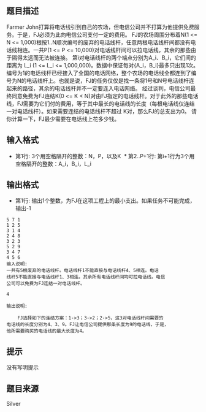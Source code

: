 


## 题目描述
Farmer John打算将电话线引到自己的农场，但电信公司并不打算为他提供免费服务。于是，FJ必须为此向电信公司支付一定的费用。 FJ的农场周围分布着N(1 <= N <= 1,000)根按1..N顺次编号的废弃的电话线杆，任意两根电话线杆间都没有电话线相连。一共P(1 <= P <= 10,000)对电话线杆间可以拉电话线，其余的那些由于隔得太远而无法被连接。 第i对电话线杆的两个端点分别为A_i、B_i，它们间的距离为 L_i (1 <= L_i <= 1,000,000)。数据中保证每对{A_i，B_i}最多只出现1次。编号为1的电话线杆已经接入了全国的电话网络，整个农场的电话线全都连到了编号为N的电话线杆上。也就是说，FJ的任务仅仅是找一条将1号和N号电话线杆连起来的路径，其余的电话线杆并不一定要连入电话网络。 经过谈判，电信公司最终同意免费为FJ连结K(0 <= K < N)对由FJ指定的电话线杆。对于此外的那些电话线，FJ需要为它们付的费用，等于其中最长的电话线的长度（每根电话线仅连结一对电话线杆）。如果需要连结的电话线杆不超过 K对，那么FJ的总支出为0。 请你计算一下，FJ最少需要在电话线上花多少钱。 
## 输入格式
* 第1行: 3个用空格隔开的整数：N，P，以及K
 * 第2..P+1行: 第i+1行为3个用空格隔开的整数：A_i，B_i，L_i
## 输出格式
* 第1行: 输出1个整数，为FJ在这项工程上的最小支出。如果任务不可能完成， 输出-1 

```input1
5 7 1
1 2 5
3 1 4
2 4 8
3 2 3
5 2 9
3 4 7
4 5 6
输入说明:
一共有5根废弃的电话线杆。电话线杆1不能直接与电话线杆4、5相连。电话
线杆5不能直接与电话线杆1、3相连。其余所有电话线杆间均可拉电话线。电信
公司可以免费为FJ连结一对电话线杆。

```
```output1
4

输出说明:

    FJ选择如下的连结方案：1->3；3->2；2->5，这3对电话线杆间需要的
电话线的长度分别为4、3、9。FJ让电信公司提供那条长度为9的电话线，于是，
他所需要购买的电话线的最大长度为4。
```

## 提示
没有写明提示
## 题目来源
Silver


